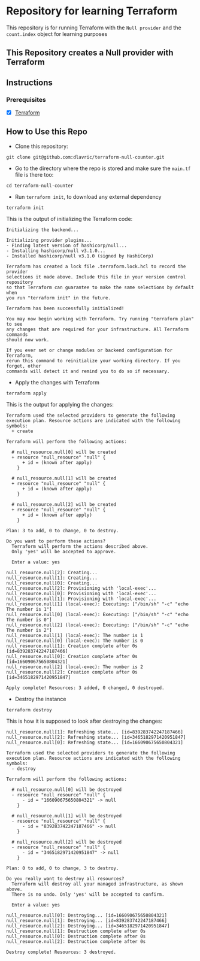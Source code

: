 # Repository for learning Terraform
This repository is for running Terraform with the `Null provider` and the `count.index` object for learning purposes

## This Repository creates a Null provider with Terraform

## Instructions

### Prerequisites

- [X] [Terraform](https://www.terraform.io/downloads)

## How to Use this Repo

- Clone this repository:
```shell
git clone git@github.com:dlavric/terraform-null-counter.git
```

- Go to the directory where the repo is stored and make sure the `main.tf` file is there too:
```shell
cd terraform-null-counter
```

- Run `terraform init`, to download any external dependency
```shell
terraform init
```

This is the output of initializing the Terraform code:
```shell
Initializing the backend...

Initializing provider plugins...
- Finding latest version of hashicorp/null...
- Installing hashicorp/null v3.1.0...
- Installed hashicorp/null v3.1.0 (signed by HashiCorp)

Terraform has created a lock file .terraform.lock.hcl to record the provider
selections it made above. Include this file in your version control repository
so that Terraform can guarantee to make the same selections by default when
you run "terraform init" in the future.

Terraform has been successfully initialized!

You may now begin working with Terraform. Try running "terraform plan" to see
any changes that are required for your infrastructure. All Terraform commands
should now work.

If you ever set or change modules or backend configuration for Terraform,
rerun this command to reinitialize your working directory. If you forget, other
commands will detect it and remind you to do so if necessary.
```

- Apply the changes with Terraform
```shell
terraform apply
```

This is the output for applying the changes:
```shell
Terraform used the selected providers to generate the following execution plan. Resource actions are indicated with the following symbols:
  + create

Terraform will perform the following actions:

  # null_resource.null[0] will be created
  + resource "null_resource" "null" {
      + id = (known after apply)
    }

  # null_resource.null[1] will be created
  + resource "null_resource" "null" {
      + id = (known after apply)
    }

  # null_resource.null[2] will be created
  + resource "null_resource" "null" {
      + id = (known after apply)
    }

Plan: 3 to add, 0 to change, 0 to destroy.

Do you want to perform these actions?
  Terraform will perform the actions described above.
  Only 'yes' will be accepted to approve.

  Enter a value: yes

null_resource.null[2]: Creating...
null_resource.null[1]: Creating...
null_resource.null[0]: Creating...
null_resource.null[2]: Provisioning with 'local-exec'...
null_resource.null[0]: Provisioning with 'local-exec'...
null_resource.null[1]: Provisioning with 'local-exec'...
null_resource.null[1] (local-exec): Executing: ["/bin/sh" "-c" "echo The number is 1"]
null_resource.null[0] (local-exec): Executing: ["/bin/sh" "-c" "echo The number is 0"]
null_resource.null[2] (local-exec): Executing: ["/bin/sh" "-c" "echo The number is 2"]
null_resource.null[1] (local-exec): The number is 1
null_resource.null[0] (local-exec): The number is 0
null_resource.null[1]: Creation complete after 0s [id=839283742247187466]
null_resource.null[0]: Creation complete after 0s [id=166090675650804321]
null_resource.null[2] (local-exec): The number is 2
null_resource.null[2]: Creation complete after 0s [id=3465182971420951847]

Apply complete! Resources: 3 added, 0 changed, 0 destroyed.
```

- Destroy the instance
```shell
terraform destroy
```

This is how it is supposed to look after destroying the changes:
```shell
null_resource.null[1]: Refreshing state... [id=839283742247187466]
null_resource.null[2]: Refreshing state... [id=3465182971420951847]
null_resource.null[0]: Refreshing state... [id=166090675650804321]

Terraform used the selected providers to generate the following execution plan. Resource actions are indicated with the following symbols:
  - destroy

Terraform will perform the following actions:

  # null_resource.null[0] will be destroyed
  - resource "null_resource" "null" {
      - id = "166090675650804321" -> null
    }

  # null_resource.null[1] will be destroyed
  - resource "null_resource" "null" {
      - id = "839283742247187466" -> null
    }

  # null_resource.null[2] will be destroyed
  - resource "null_resource" "null" {
      - id = "3465182971420951847" -> null
    }

Plan: 0 to add, 0 to change, 3 to destroy.

Do you really want to destroy all resources?
  Terraform will destroy all your managed infrastructure, as shown above.
  There is no undo. Only 'yes' will be accepted to confirm.

  Enter a value: yes

null_resource.null[0]: Destroying... [id=166090675650804321]
null_resource.null[1]: Destroying... [id=839283742247187466]
null_resource.null[2]: Destroying... [id=3465182971420951847]
null_resource.null[1]: Destruction complete after 0s
null_resource.null[0]: Destruction complete after 0s
null_resource.null[2]: Destruction complete after 0s

Destroy complete! Resources: 3 destroyed.
```